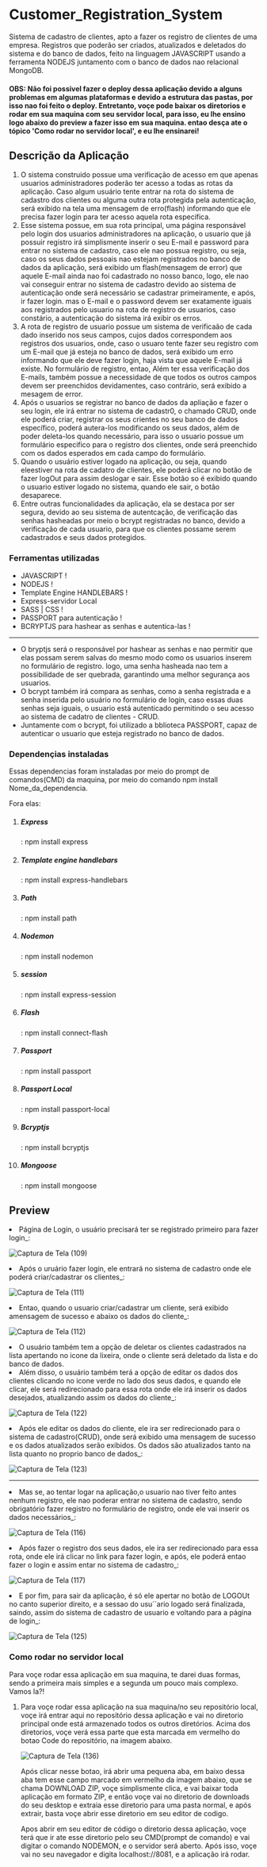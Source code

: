 # Customer_Registration_System
Sistema de cadastro de clientes, apto a fazer os registro de clientes de uma empresa. Registros que poderão ser criados, atualizados e deletados do sistema e do banco de dados, feito na linguagem JAVASCRIPT usando a ferramenta NODEJS juntamento com o banco de dados nao relacional MongoDB.

<h4>OBS: Não foi possivel fazer o deploy dessa aplicação devido a alguns problemas em algumas plataformas e devido a estrutura das pastas, por isso nao foi feito o deploy. Entretanto, voçe pode baixar os diretorios e rodar em sua maquina com seu servidor local, para isso, eu lhe ensino logo abaixo do preview a fazer isso em sua maquina. entao desça ate o tópico 'Como rodar no servidor local', e eu lhe ensinarei!</h4>

<h2>Descrição da Aplicação</h2>
<ol>
<li>O sistema construido possue uma verificação de acesso em que apenas usuarios administradores poderão ter acesso a todas as rotas da aplicação. Caso algum usuário tente entrar na rota do sistema de cadastro dos clientes ou alguma outra rota protegida pela autenticação, será exibido na tela uma mensagem de erro(flash) informando que ele precisa fazer login para ter acesso aquela rota especifica.</li>

<li> Esse sistema possue, em sua rota principal, uma página responsável pelo login dos usuarios administradores na aplicação, o usuario que já possuir registro irá simplismente inserir o seu E-mail e password para entrar no sistema de cadastro, caso ele nao possua registro, ou seja, caso os seus dados pessoais nao estejam registrados no banco de dados da aplicação, será exibido um flash(mensagem de error) que aquele E-mail ainda nao foi cadastrado no nosso banco, logo, ele nao vai conseguir entrar no sistema de cadastro devido ao sistema de autenticação onde será necessário se cadastrar primeiramente, e após, ir fazer login. mas o E-mail e o password devem ser exatamente iguais aos registrados pelo usuario na rota de registro de usuarios, caso constário, a autenticação do sistema irá exibir os erros.</li>

<li>A rota de registro de usuario possue um sistema de verificaão de cada dado inserido nos seus campos, cujos dados correspondem aos registros dos usuarios, onde, caso o usuaro tente fazer seu registro com um E-mail que já esteja no banco de dados, será exibido um erro informando que ele deve fazer login, haja vista que aquele E-mail já existe. No formulário de registro, entao, Além ter essa verificação dos E-mails, também possue a necessidade de que todos os outros campos devem ser preenchidos devidamentes, caso contrário, será exibido a mesagem de error.</li>

<li>Após o usuarios se registrar no banco de dados da apliação e fazer o seu login, ele irá entrar no sistema de cadastr0, o chamado CRUD, onde ele poderá criar, registrar os seus crientes no seu banco de dados específico, poderá autera-los modificando os seus dados, além de poder deleta-los quando necessário, para isso o usuario possue um formulário especifico para o registro dos clientes, onde será preenchido com os dados esperados em cada campo do formulário.</li>

<li> Quando o usuário estiver logado na aplicação, ou seja, quando eleestiver na rota de cadatro de clientes, ele poderá clicar no botão de fazer logOut para assim deslogar e sair. Esse botão so é exibido quando o usuario estiver logado no sistema, quando ele sair, o botão desaparece.

<li>Entre outras funcionalidades da aplicação, ela se destaca por ser segura, devido ao seu sistema de autentcação, de verificação das senhas hasheadas por meio o bcrypt registradas no banco, devido a verificação de cada usuario, para que os clientes possame serem cadastrados e seus dados protegidos.</li>
</ol>


<h3>Ferramentas utilizadas</h3>
<ul> 
  <li>JAVASCRIPT !</li>
  <li>NODEJS !</li>
  <li>Template Engine HANDLEBARS !</li>
  <li>Express-servidor Local</li>
  <li>SASS | CSS !</li>
  <li>PASSPORT para autenticação !</li>
  <li>BCRYPTJS para hashear as senhas e autentica-las !</li>
</ul>
<hr>
<ul> 
<li>O bryptjs será o responsável por hashear as senhas e nao permitir que elas possam serem salvas do mesmo modo como os usuarios inserem no formulário de registro. logo, uma senha hasheada nao tem a possibilidade de ser quebrada, garantindo uma melhor segurança aos usuarios.</li>
<li>O bcrypt também irá compara as senhas, como a senha registrada e a senha inserida pelo usuário no formulário de login, caso essas duas senhas seja iguais, o usuario está autenticado permitindo o seu acesso ao sistema de cadatro de clientes - CRUD.</li>
<li>Juntamente com o bcrypt, foi utilizado a bblioteca PASSPORT, capaz de autenticar o usuario que esteja registrado no banco de dados.
</ul>

<h3>Dependençias instaladas</h3>
<p>Essas dependencias foram instaladas por meio do prompt de comandos(CMD) da maquina, por meio do comando npm install Nome_da_dependencia.</p>
<p>Fora elas:</p>
<ol>
<li> <h5>Express</h5> : npm install express</li>
<li> <h5>Template engine handlebars</h5> : npm install express-handlebars</li>
<li> <h5>Path</h5> : npm install path</li>
<li> <h5>Nodemon</h5> : npm install nodemon</li>
<li> <h5>session</h5> : npm install express-session</li>
<li> <h5>Flash</h5> : npm install connect-flash</li>
<li> <h5>Passport</h5> : npm install passport</li>
<li> <h5>Passport Local</h5> : npm install passport-local</li>
<li> <h5>Bcryptjs</h5> : npm install bcryptjs</li>
<li> <h5>Mongoose</h5> : npm install mongoose</li>
</ol>

<h2>Preview</h2>
<li>Página de Login, o usuário precisará ter se registrado primeiro para fazer login_:</li>

![Captura de Tela (109)](https://user-images.githubusercontent.com/119543591/214090931-4e4998a8-888d-4fa7-807e-6c8f0acfedaa.png)

<li>Após o uruário fazer login, ele entrará no sistema de cadastro onde ele poderá criar/cadastrar os clientes_:</li>

![Captura de Tela (111)](https://user-images.githubusercontent.com/119543591/214091479-f0511e5d-3964-49a2-9e0c-a53c679dcf25.png)

<li>Entao, quando o usuario criar/cadastrar um cliente, será exibido amensagem de sucesso e abaixo os dados do cliente_:</li>

![Captura de Tela (112)](https://user-images.githubusercontent.com/119543591/214092742-054c869c-3710-4a16-8581-4166ac0b94c7.png)

<li>O usuário também tem a opção de deletar os clientes cadastrados na lista apertando no icone da lixeira, onde o cliente será deletado da lista e do banco de dados.</li>

<li>Além disso, o usuário também terá a opção de editar os dados dos clientes clicando no icone verde no lado dos seus dados, e quando ele clicar, ele será redirecionado para essa rota onde ele irá inserir os dados desejados, atualizando assim os dados do cliente_:</li>

![Captura de Tela (122)](https://user-images.githubusercontent.com/119543591/214094397-95cf095f-4e6e-42f1-82f8-d3c7c1a4493c.png)

<li>Após ele editar os dados do cliente, ele ira ser redirecionado para o sistema de cadastro(CRUD), onde será exibido uma mensagem de sucesso e os dados atualizados serão exibidos. Os dados são atualizados tanto na lista quanto no proprio banco de dados_:</li>

![Captura de Tela (123)](https://user-images.githubusercontent.com/119543591/214098335-78fb4a97-6db7-4f3c-a71d-1a5373af7e45.png)

<hr>

<li>Mas se, ao tentar logar na aplicação,o usuario nao tiver feito antes nenhum registro, ele nao poderar entrar no sistema de cadastro, sendo obrigatório fazer registro no formulário de registro, onde ele vai inserir os dados necessários_:</li>

![Captura de Tela (116)](https://user-images.githubusercontent.com/119543591/214096969-58bbdcb7-6bf2-4cf2-824c-9aaee4b9103b.png)

<li>Após fazer o registro dos seus dados, ele ira ser redirecionado para essa rota, onde ele irá clicar no link para fazer login, e após, ele poderá entao fazer o login e assim entar no sistema de cadastro_:</li>

![Captura de Tela (117)](https://user-images.githubusercontent.com/119543591/214099306-f07f6e3e-8622-4f06-bd18-c4cddd1d353e.png)

<li>E por fim, para sair da aplicação, é só ele apertar no botão de LOGOUt no canto superior direito, e a sessao do usu´´ario logado será finalizada, saindo, assim do sistema de cadastro de usuario e voltando para a página de login_:</li>

![Captura de Tela (125)](https://user-images.githubusercontent.com/119543591/214099917-0a2077d1-9547-473d-90e1-49e1c70f1f42.png)


<h3>Como rodar no servidor local</h3>
<p>Para voçe rodar essa aplicação em sua maquina, te darei duas formas, sendo a primeira mais simples e a segunda um pouco mais complexo. Vamos la?!</p>

<ol>
<li> Para voçe rodar essa aplicação na sua maquina/no seu repositório local, voçe irá entrar aqui no repositório dessa aplicação e vai no diretorio principal onde está armazenado todos os outros diretórios. Acima dos diretorios, voçe verá essa parte que esta marcada em vermelho do botao Code do repositório, na imagem abaixo.

![Captura de Tela (136)](https://user-images.githubusercontent.com/119543591/215285210-cca1e003-7e6d-4e51-89a7-ac87512fa3f8.png)

<p> Após clicar nesse botao, irá abrir uma pequena aba, em baixo dessa aba tem esse campo marcado em vermelho da imagem abaixo, que se chama DOWNLOAD ZIP, voçe simplismente clica, e vai baixar toda aplicação em formato ZIP, e então voçe vai no diretorio de downloads do seu desktop e extraia esse diretorio para uma pasta normal, e após extrair, basta voçe abrir esse diretorio em seu editor de codigo. </p>



<p> Apos abrir em seu editor de código o diretorio dessa aplicação, voçe terá que ir ate esse diretorio pelo seu CMD(prompt de comando) e vai digitar o comando NODEMON, e o servidor será aberto. Após isso, voçe vai no seu navegador e digita localhost://8081, e a aplicação irá rodar.</p></li>
